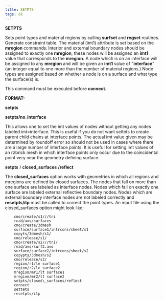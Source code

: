 ```yaml
---
title: SETPTS
tags: ok
---
```


 **SETPTS**

Sets point types and material regions by calling **surfset** and
**regset** routines. Generate constraint table. The material (imt1)
attribute is set based on the **mregion** commands. Interior and
external boundary nodes should be assigned to exactly one **mregion**;
these nodes will be assigned an **imt1** value that corresponds to the
**mregion.** A node which is on an interface will be assigned to any
**mregion** and will be given an **imt1** value of "**interface**" (an
integer equal to one more than the number of material regions.) Node
types are assigned based on whether a node is on a surface and what type
the surface(s) is.

This command must be executed before **connect.**

**FORMAT:**

**setpts**

**setpts/no\_interface**

This allows one to set the imt values of nodes without getting any nodes
labeled imt=interface. This is useful if you do not want settets to
create parent child chains at interface points. The actual imt value
given may be determined by roundoff error so should not be used in cases
where there are a large number of interface points. It is useful for
setting imt values of an rzbrick mesh in which interface points only
occur due to the coincidental point very near the geometry defining
surface.

**setpts** / **closed\_surfaces** **/reflect**

The **closed\_surfaces** option works with geometries in which all
regions and mregions are defined by closed surfaces. The nodes that fall
on more than one surface are labeled as interface nodes. Nodes which
fall on exactly one surface are labeled external reflective boundary
nodes. Nodes which are external boundary interface nodes are not labeled
correctly and **resetpts/itp** must be called to correct the point
types. An input file using the closed\_surfaces option might look like:

        cmo/create/s1///tri
        read/avs/surfaces
        cmo/create/3dmesh
        surface/surface1/intrcons/sheet/s1
        copyts/3dmesh/s1/
        cmo/release/s1/
        cmo/create/s2///tri/
        read/avs/surf2.avs
        surface/surface2/intrcons/sheet/s2
        copypts/3dmesh/s2
        cmo/release/s2/
        region/r1/le surface1
        region/r2/le surface2
        mregion/mr1/lt surface1
        mregion/mr2/lt surface2
        setpts/closed\_surfaces/reflect
        connect
        settets
        resetpts/itp
